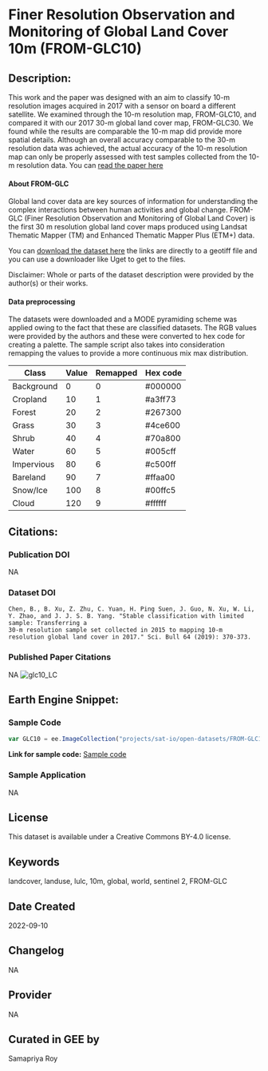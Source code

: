 
# Finer Resolution Observation and Monitoring of Global Land Cover 10m (FROM-GLC10)

## Description:

This work and the paper was designed with an aim to classify 10-m resolution images acquired in 2017 with a sensor on board a different satellite. We examined through the 10-m resolution map, FROM-GLC10, and compared it with our 2017 30-m global land cover map, FROM-GLC30. We found while the results are comparable the 10-m map did provide more spatial details. Although an overall accuracy comparable to the 30-m resolution data was achieved, the actual accuracy of the 10-m resolution map can only be properly assessed with test samples collected from the 10-m resolution data. You can [read the paper here](https://www.sciencedirect.com/science/article/abs/pii/S2095927319301380)

#### About FROM-GLC
Global land cover data are key sources of information for understanding the complex interactions between human activities and global change. FROM-GLC (Finer Resolution Observation and Monitoring of Global Land Cover) is the first 30 m resolution global land cover maps produced using Landsat Thematic Mapper (TM) and Enhanced Thematic Mapper Plus (ETM+) data.

You can [download the dataset here](http://data.ess.tsinghua.edu.cn/fromglc10_2017v01.html) the links are directly to a geotiff file and you can use a downloader like Uget to get to the files.

Disclaimer: Whole or parts of the dataset description were provided by the author(s) or their works.

#### Data preprocessing
The datasets were downloaded and a MODE pyramiding scheme was applied owing to the fact that these are classified datasets. The RGB values were provided by the authors and these were converted to hex code for creating a palette. The sample script also takes into consideration remapping the values to provide a more continuous mix max distribution.

<center>

|Class     |Value|Remapped|Hex code   |
|----------|-----|--------|-----------|
|Background|0    |0       |    #000000|
|Cropland  |10   |1       |    #a3ff73|
|Forest    |20   |2       |    #267300|
|Grass     |30   |3       |    #4ce600|
|Shrub     |40   |4       |    #70a800|
|Water     |60   |5       |    #005cff|
|Impervious|80   |6       |    #c500ff|
|Bareland  |90   |7       |    #ffaa00|
|Snow/Ice  |100  |8       |    #00ffc5|
|Cloud     |120  |9       |    #ffffff|


</center>

## Citations:

### Publication DOI

NA

### Dataset DOI

```
Chen, B., B. Xu, Z. Zhu, C. Yuan, H. Ping Suen, J. Guo, N. Xu, W. Li, Y. Zhao, and J. J. S. B. Yang. "Stable classification with limited sample: Transferring a
30-m resolution sample set collected in 2015 to mapping 10-m resolution global land cover in 2017." Sci. Bull 64 (2019): 370-373.
```

### Published Paper Citations

NA
![glc10_LC](https://user-images.githubusercontent.com/6677629/189573190-7e0fa889-47d8-448e-80e1-db71eae8e5aa.gif)


## Earth Engine Snippet:

### Sample Code

```js
var GLC10 = ee.ImageCollection("projects/sat-io/open-datasets/FROM-GLC10");
```
**Link for sample code:** [Sample code](https://code.earthengine.google.com/?scriptPath=users/sat-io/awesome-gee-catalog-examples:global-landuse-landcover/GLC10)

### Sample Application

NA

## License

This dataset is available under a Creative Commons BY-4.0 license.

## Keywords

landcover, landuse, lulc, 10m, global, world, sentinel 2, FROM-GLC

## Date Created

2022-09-10

## Changelog

NA

## Provider

NA

## Curated in GEE by
Samapriya Roy